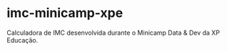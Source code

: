 # imc-minicamp-xpe
Calculadora de IMC desenvolvida durante o Minicamp Data &amp; Dev da XP Educação.
